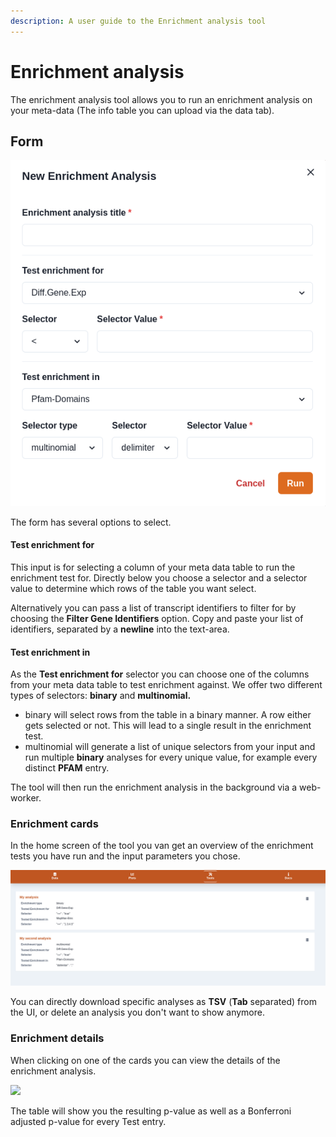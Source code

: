 ```yaml
---
description: A user guide to the Enrichment analysis tool
---
```


# Enrichment analysis

The enrichment analysis tool allows you to run an enrichment analysis on your meta-data (The info table you can upload via the data tab).

## Form

![](../../.gitbook/assets/enrichment-form.png)

The form has several options to select.

#### Test enrichment for

This input is for selecting a column of your meta data table to run the enrichment test for. Directly below you choose a selector and a selector value to determine which rows of the table you want select.

Alternatively you can pass a list of transcript identifiers to filter for by choosing the **Filter Gene Identifiers** option. Copy and paste your list of identifiers, separated by a **newline** into the text-area.

#### Test enrichment in

As the **Test enrichment for** selector you can choose one of the columns from your meta data table to test enrichment against. We offer two different types of selectors: **binary** and **multinomial.**

* binary will select rows from the table in a binary manner. A row either gets selected or not. This will lead to a single result in the enrichment test.
* multinomial will generate a list of unique selectors from your input and run multiple **binary** analyses for every unique value, for example every distinct **PFAM** entry.&#x20;

The tool will then run the enrichment analysis in the background via a web-worker.

### Enrichment cards

In the home screen of the tool you van get an overview of the enrichment tests you have run and the input parameters you chose.

![](../../.gitbook/assets/enrichment-home.png)

You can directly download specific analyses as **TSV** (**Tab** separated) from the UI, or delete an analysis you don't want to show anymore.&#x20;

### Enrichment details

When clicking on one of the cards you can view the details of the enrichment analysis.

![](../../.gitbook/assets/enrichment\_details\_rounded.png)

The table will show you the resulting p-value as well as a Bonferroni adjusted p-value for every Test entry.

